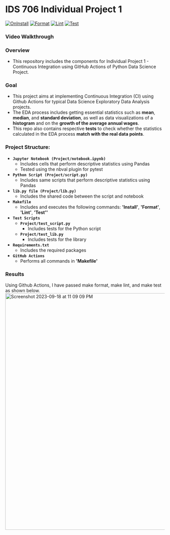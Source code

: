 # IDS 706 Individual Project 1
[![OnInstall](https://github.com/nogibjj/Jaxon-Yue-Individual-Project-1/actions/workflows/install.yml/badge.svg)](https://github.com/nogibjj/Jaxon-Yue-Individual-Project-1/actions/workflows/install.yml)
[![Format](https://github.com/nogibjj/Jaxon-Yue-Individual-Project-1/actions/workflows/format.yml/badge.svg)](https://github.com/nogibjj/Jaxon-Yue-Individual-Project-1/actions/workflows/format.yml)
[![Lint](https://github.com/nogibjj/Jaxon-Yue-Individual-Project-1/actions/workflows/lint.yml/badge.svg)](https://github.com/nogibjj/Jaxon-Yue-Individual-Project-1/actions/workflows/lint.yml)
[![Test](https://github.com/nogibjj/Jaxon-Yue-Individual-Project-1/actions/workflows/test.yml/badge.svg)](https://github.com/nogibjj/Jaxon-Yue-Individual-Project-1/actions/workflows/test.yml)

### Video Walkthrough

### Overview
* This repository includes the components for Individual Project 1 - Continuous Integration using GitHub Actions of Python Data Science Project.

### Goal
* This project aims at implementing Continuous Integration (CI) using Github Actions for typical Data Science Exploratory Data Analysis projects.
* The EDA process includes getting essential statistics such as **mean**, **median**, and **standard deviation**, as well as data visualizations of a **histogram** and on the **growth of the average annual wages**.
* This repo also contains respective **tests** to check whether the statistics calculated in the EDA process **match with the real data points**.

### Project Structure:
- **`Jupyter Notebook (Project/notebook.ipynb)`**
    - Includes cells that perform descriptive statistics using Pandas
    - Tested using the nbval plugin for pytest
- **`Python Script (Project/script.py)`**
    - Includes same scripts that perform descriptive statistics using Pandas
- **`lib.py file (Project/lib.py)`**
    - Includes the shared code between the script and notebook
- **`Makefile`**
    - Includes and executes the following commands: **'Install'**, **'Format'**, **'Lint'**, **'Test''**
- **`Test Scripts`**
    - **`Project/test_script.py`**
        - Includes tests for the Python script
    - **`Project/test_lib.py`**
        - Includes tests for the library
- **`Requirements.txt`**
    - Includes the required packages
- **`GitHub Actions`**
    - Performs all commands in **'Makefile'**

### Results
Using Github Actions, I have passed make format, make lint, and make test as shown below.
<img width="745" alt="Screenshot 2023-09-18 at 11 09 09 PM" src="https://github.com/nogibjj/Jaxon-Yue-Individual-Project-1/assets/70416390/88e85f7c-75e0-4397-a3de-141b5e2514ec">
